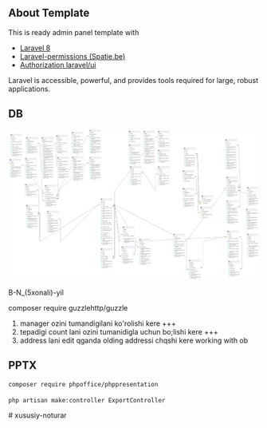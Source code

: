 ## About Template

This is ready admin panel template with
- [Laravel 8](https://laravel.com/docs/8.x)
- [Laravel-permissions (Spatie.be)](https://spatie.be/docs/laravel-permission/v3/introduction)
- [Authorization laravel/ui](https://github.com/laravel/ui)

Laravel is accessible, powerful, and provides tools required for large, robust applications.

## DB

<img src="./db_system.png"/>

B-N_(5xonali)-yil

composer require guzzlehttp/guzzle

1) manager ozini tumandigilani ko'rolishi kere  +++
2) tepadigi count lani ozini tumanidigla uchun bo;lishi kere  +++
3) address lani edit qganda olding addressi chqshi kere
working with ob



## PPTX
```
composer require phpoffice/phppresentation

php artisan make:controller ExportController
```
#   x u s u s i y - n o t u r a r 
 
 